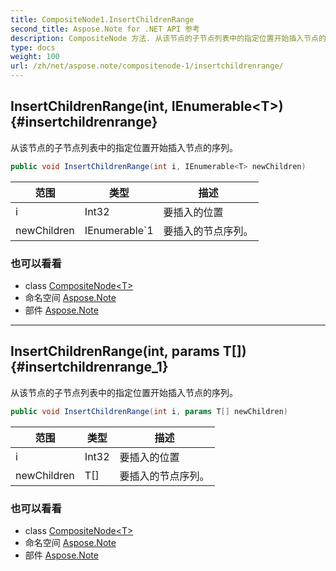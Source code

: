 ```yaml
---
title: CompositeNode1.InsertChildrenRange
second_title: Aspose.Note for .NET API 参考
description: CompositeNode 方法. 从该节点的子节点列表中的指定位置开始插入节点的序列
type: docs
weight: 100
url: /zh/net/aspose.note/compositenode-1/insertchildrenrange/
---
```

## InsertChildrenRange(int, IEnumerable&lt;T&gt;) {#insertchildrenrange}

从该节点的子节点列表中的指定位置开始插入节点的序列。

```csharp
public void InsertChildrenRange(int i, IEnumerable<T> newChildren)
```

| 范围 | 类型 | 描述 |
| --- | --- | --- |
| i | Int32 | 要插入的位置 |
| newChildren | IEnumerable`1 | 要插入的节点序列。 |

### 也可以看看

* class [CompositeNode&lt;T&gt;](../)
* 命名空间 [Aspose.Note](../../compositenode-1/)
* 部件 [Aspose.Note](../../../)

---

## InsertChildrenRange(int, params T[]) {#insertchildrenrange_1}

从该节点的子节点列表中的指定位置开始插入节点的序列。

```csharp
public void InsertChildrenRange(int i, params T[] newChildren)
```

| 范围 | 类型 | 描述 |
| --- | --- | --- |
| i | Int32 | 要插入的位置 |
| newChildren | T[] | 要插入的节点序列。 |

### 也可以看看

* class [CompositeNode&lt;T&gt;](../)
* 命名空间 [Aspose.Note](../../compositenode-1/)
* 部件 [Aspose.Note](../../../)


